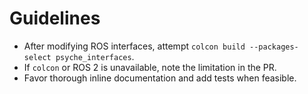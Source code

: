 # Guidelines
- After modifying ROS interfaces, attempt `colcon build --packages-select psyche_interfaces`.
- If `colcon` or ROS 2 is unavailable, note the limitation in the PR.
- Favor thorough inline documentation and add tests when feasible.
